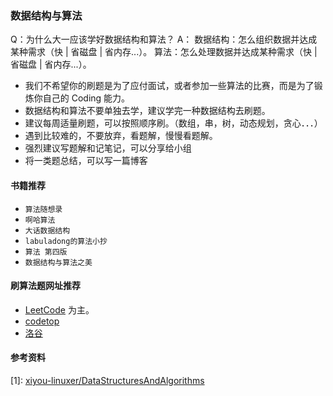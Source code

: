 ### 数据结构与算法

Q：为什么大一应该学好数据结构和算法？
A：
数据结构：怎么组织数据并达成某种需求（快 | 省磁盘 | 省内存...）。
算法：怎么处理数据并达成某种需求（快 | 省磁盘 | 省内存...）。

* 我们不希望你的刷题是为了应付面试，或者参加一些算法的比赛，而是为了锻炼你自己的 Coding 能力。
* 数据结构和算法不要单独去学，建议学完一种数据结构去刷题。
* 建议每周适量刷题，可以按照顺序刷。（数组，串，树，动态规划，贪心．．．）
* 遇到比较难的，不要放弃，看题解，慢慢看题解。
* 强烈建议写题解和记笔记，可以分享给小组
* 将一类题总结，可以写一篇博客

#### 书籍推荐

- `算法随想录`
- `啊哈算法`
- `大话数据结构`
- `labuladong的算法小抄`
- `算法 第四版`
- `数据结构与算法之美`

#### 刷算法题网址推荐

- [LeetCode](https://leetcode-cn.com/problemset/all/) 为主。
- [codetop](https://codetop.cc/home)
- [洛谷](https://www.luogu.com.cn/)

#### 参考资料

\[1\]: [xiyou-linuxer/DataStructuresAndAlgorithms](https://github.com/xiyou-linuxer/Favorites/blob/master/DataStructuresAndAlgorithms.md)
